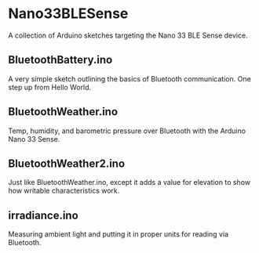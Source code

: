 # Nano33BLESense
A collection of Arduino sketches targeting the Nano 33 BLE Sense device. 

## BluetoothBattery.ino
A very simple sketch outlining the basics of Bluetooth communication. One step up from Hello World.

## BluetoothWeather.ino
Temp, humidity, and barometric pressure over Bluetooth with the Arduino Nano 33 Sense.

## BluetoothWeather2.ino
Just like BluetoothWeather.ino, except it adds a value for elevation to show how writable characteristics work.
## irradiance.ino
Measuring ambient light and putting it in proper units for reading via Bluetooth.
